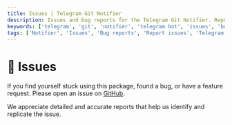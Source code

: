 ```yaml
---
title: Issues | Telegram Git Notifier
description: Issues and bug reports for the Telegram Git Notifier. Report issues and bugs for the Telegram Git Notifier bot. Get the list of all issues available in the bot.
keywords: ['telegram', 'git', 'notifier', 'telegram bot', 'issues', 'bug reports', 'report issues', 'issues for bot']
tags: ['Notifier', 'Issues', 'Bug reports', 'Report issues', 'Telegram Git Notifier Issues', 'Telegram bot', 'Support']
---
```


<head>
  <meta name="robots" content="index,follow" />
  <meta name="author" content="CSlant" />
  <link rel="canonical" data-rh="true" href="/telegram-git-notifier/support/issues" />
</head>

# 📢 Issues

If you find yourself stuck using this package, found a bug, or have a feature request. Please open an issue on [GitHub](https://github.com/cslant/laravel-telegram-git-notifier/issues).

We appreciate detailed and accurate reports that help us identify and replicate the issue.

